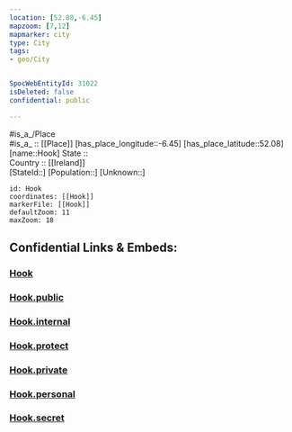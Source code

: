 ```yaml
---
location: [52.08,-6.45] 
mapzoom: [7,12] 
mapmarker: city 
type: City
tags:
- geo/City


SpocWebEntityId: 31022
isDeleted: false
confidential: public

---
```

#is_a_/Place  
#is_a_ :: [[Place]] 
[has_place_longitude::-6.45] 
[has_place_latitude::52.08] 
[name::Hook] 
State ::  
Country :: [[Ireland]]  
[StateId::] 
[Population::] 
[Unknown::] 


```leaflet
id: Hook
coordinates: [[Hook]] 
markerFile: [[Hook]] 
defaultZoom: 11 
maxZoom: 18
```


## Confidential Links & Embeds: 

### [Hook](/_Standards/Earth/Continent/Europe/Europe~North/Ireland/City/Hook.md) 

### [Hook.public](/_public/Earth/Continent/Europe/Europe~North/Ireland/City/Hook.public.md) 

### [Hook.internal](/_internal/Earth/Continent/Europe/Europe~North/Ireland/City/Hook.internal.md) 

### [Hook.protect](/_protect/Earth/Continent/Europe/Europe~North/Ireland/City/Hook.protect.md) 

### [Hook.private](/_private/Earth/Continent/Europe/Europe~North/Ireland/City/Hook.private.md) 

### [Hook.personal](/_personal/Earth/Continent/Europe/Europe~North/Ireland/City/Hook.personal.md) 

### [Hook.secret](/_secret/Earth/Continent/Europe/Europe~North/Ireland/City/Hook.secret.md)

